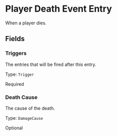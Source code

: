 # Player Death Event Entry

When a player dies.

## Fields


### Triggers
The entries that will be fired after this entry.

Type: `Trigger`

Required

### Death Cause
The cause of the death.

Type: `DamageCause`

Optional
